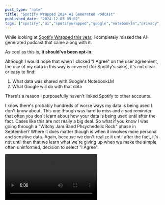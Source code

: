 ```yaml
---
post_type: "note" 
title: "Spotify Wrapped 2024 AI Generated Podcast"
published_date: "2024-12-05 09:02"
tags: ["spotify","ai","spotifywrapped","google","notebooklm","privacy","podcast","generativeai","genai"]
---
```


While looking at [Spotify Wrapped this year](/feed/spotify-wrapped-2024.md), I completely missed the AI-generated podcast that came along with it.

As cool as this is, **it should've been opt-in**. 

Although I would hope that when I clicked "I Agree" on the user agreement, the use of my data in this way is covered (for Spotify's sake), it's not clear or easy to find:

1. What data was shared with Google's NotebookLM
2. What Google will do with that data

There's a reason I purposefully haven't linked Spotify to other accounts. 

I know there's probably hundreds of worse ways my data is being used I don't know about. This one though was hard to miss and a sad reminder that often you don't learn about how your data is being used until after the fact. Cases like this are not really a big deal. So what if you know I was going through a "Witchy Jam Band Phsychedelic Rock" phase in September? Where it does matter though is when it involves more personal and sensitive data. Again, because we don't realize it until after the fact, it's not until then that we learn what we're giving up when we make the simple, often uninformed, decision to select "I Agree".  

<video controls="" autoplay="" name="media"><source src="https://wrappedaipodcast.spotifycdn.com/bDEn3i-uWoItOTYMmcRcNGKBqZ18M9ygFTAY0X8YHXk.mp4" type="video/mp4"></video>

